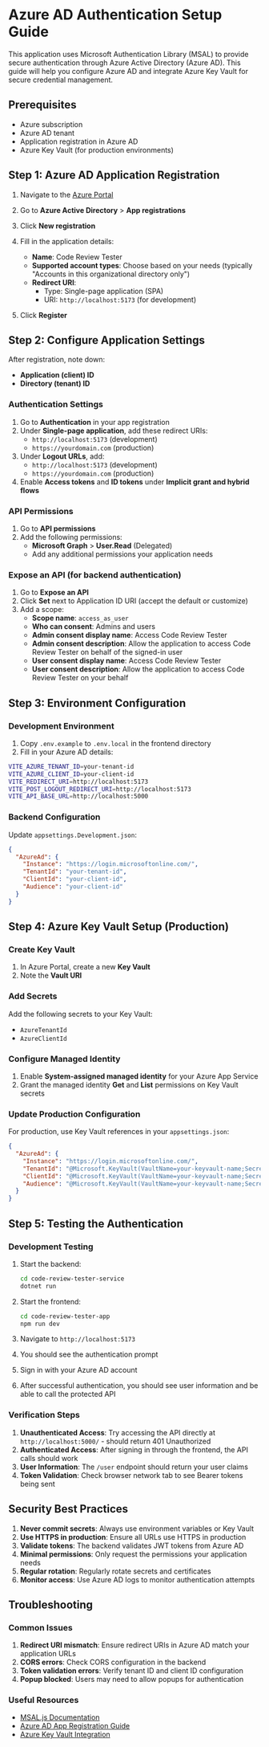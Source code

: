 # Azure AD Authentication Setup Guide

This application uses Microsoft Authentication Library (MSAL) to provide secure authentication through Azure Active Directory (Azure AD). This guide will help you configure Azure AD and integrate Azure Key Vault for secure credential management.

## Prerequisites

- Azure subscription
- Azure AD tenant
- Application registration in Azure AD
- Azure Key Vault (for production environments)

## Step 1: Azure AD Application Registration

1. Navigate to the [Azure Portal](https://portal.azure.com/)
2. Go to **Azure Active Directory** > **App registrations**
3. Click **New registration**
4. Fill in the application details:
   - **Name**: Code Review Tester
   - **Supported account types**: Choose based on your needs (typically "Accounts in this organizational directory only")
   - **Redirect URI**: 
     - Type: Single-page application (SPA)
     - URI: `http://localhost:5173` (for development)

5. Click **Register**

## Step 2: Configure Application Settings

After registration, note down:
- **Application (client) ID**
- **Directory (tenant) ID**

### Authentication Settings

1. Go to **Authentication** in your app registration
2. Under **Single-page application**, add these redirect URIs:
   - `http://localhost:5173` (development)
   - `https://yourdomain.com` (production)
3. Under **Logout URLs**, add:
   - `http://localhost:5173` (development)
   - `https://yourdomain.com` (production)
4. Enable **Access tokens** and **ID tokens** under **Implicit grant and hybrid flows**

### API Permissions

1. Go to **API permissions**
2. Add the following permissions:
   - **Microsoft Graph** > **User.Read** (Delegated)
   - Add any additional permissions your application needs

### Expose an API (for backend authentication)

1. Go to **Expose an API**
2. Click **Set** next to Application ID URI (accept the default or customize)
3. Add a scope:
   - **Scope name**: `access_as_user`
   - **Who can consent**: Admins and users
   - **Admin consent display name**: Access Code Review Tester
   - **Admin consent description**: Allow the application to access Code Review Tester on behalf of the signed-in user
   - **User consent display name**: Access Code Review Tester
   - **User consent description**: Allow the application to access Code Review Tester on your behalf

## Step 3: Environment Configuration

### Development Environment

1. Copy `.env.example` to `.env.local` in the frontend directory
2. Fill in your Azure AD details:

```bash
VITE_AZURE_TENANT_ID=your-tenant-id
VITE_AZURE_CLIENT_ID=your-client-id
VITE_REDIRECT_URI=http://localhost:5173
VITE_POST_LOGOUT_REDIRECT_URI=http://localhost:5173
VITE_API_BASE_URL=http://localhost:5000
```

### Backend Configuration

Update `appsettings.Development.json`:

```json
{
  "AzureAd": {
    "Instance": "https://login.microsoftonline.com/",
    "TenantId": "your-tenant-id",
    "ClientId": "your-client-id",
    "Audience": "your-client-id"
  }
}
```

## Step 4: Azure Key Vault Setup (Production)

### Create Key Vault

1. In Azure Portal, create a new **Key Vault**
2. Note the **Vault URI**

### Add Secrets

Add the following secrets to your Key Vault:
- `AzureTenantId`
- `AzureClientId`

### Configure Managed Identity

1. Enable **System-assigned managed identity** for your Azure App Service
2. Grant the managed identity **Get** and **List** permissions on Key Vault secrets

### Update Production Configuration

For production, use Key Vault references in your `appsettings.json`:

```json
{
  "AzureAd": {
    "Instance": "https://login.microsoftonline.com/",
    "TenantId": "@Microsoft.KeyVault(VaultName=your-keyvault-name;SecretName=AzureTenantId)",
    "ClientId": "@Microsoft.KeyVault(VaultName=your-keyvault-name;SecretName=AzureClientId)",
    "Audience": "@Microsoft.KeyVault(VaultName=your-keyvault-name;SecretName=AzureClientId)"
  }
}
```

## Step 5: Testing the Authentication

### Development Testing

1. Start the backend:
   ```bash
   cd code-review-tester-service
   dotnet run
   ```

2. Start the frontend:
   ```bash
   cd code-review-tester-app
   npm run dev
   ```

3. Navigate to `http://localhost:5173`
4. You should see the authentication prompt
5. Sign in with your Azure AD account
6. After successful authentication, you should see user information and be able to call the protected API

### Verification Steps

1. **Unauthenticated Access**: Try accessing the API directly at `http://localhost:5000/` - should return 401 Unauthorized
2. **Authenticated Access**: After signing in through the frontend, the API calls should work
3. **User Information**: The `/user` endpoint should return your user claims
4. **Token Validation**: Check browser network tab to see Bearer tokens being sent

## Security Best Practices

1. **Never commit secrets**: Always use environment variables or Key Vault
2. **Use HTTPS in production**: Ensure all URLs use HTTPS in production
3. **Validate tokens**: The backend validates JWT tokens from Azure AD
4. **Minimal permissions**: Only request the permissions your application needs
5. **Regular rotation**: Regularly rotate secrets and certificates
6. **Monitor access**: Use Azure AD logs to monitor authentication attempts

## Troubleshooting

### Common Issues

1. **Redirect URI mismatch**: Ensure redirect URIs in Azure AD match your application URLs
2. **CORS errors**: Check CORS configuration in the backend
3. **Token validation errors**: Verify tenant ID and client ID configuration
4. **Popup blocked**: Users may need to allow popups for authentication

### Useful Resources

- [MSAL.js Documentation](https://docs.microsoft.com/en-us/azure/active-directory/develop/msal-overview)
- [Azure AD App Registration Guide](https://docs.microsoft.com/en-us/azure/active-directory/develop/quickstart-register-app)
- [Azure Key Vault Integration](https://docs.microsoft.com/en-us/azure/key-vault/general/overview)
